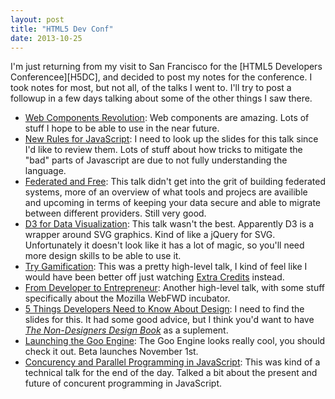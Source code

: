 ```yaml
---
layout: post
title: "HTML5 Dev Conf"
date: 2013-10-25
---
```


I'm just returning from my visit to San Francisco for the [HTML5 Developers Conferencee][H5DC], and decided to post my notes for the conference. I took notes for most, but not all, of the talks I went to. I'll try to post a followup in a few days talking about some of the other things I saw there.

* [Web Components Revolution][wcr]: Web components are amazing. Lots of stuff I hope to be able to use in the near future.
* [New Rules for JavaScript][nr4js]: I need to look up the slides for this talk since I'd like to review them. Lots of stuff about how tricks to mitigate the "bad" parts of Javascript are due to not fully understanding the language.
* [Federated and Free][faf]: This talk didn't get into the grit of building federated systems, more of an overview of what tools and projecs are availible and upcoming in terms of keeping your data secure and able to migrate between different providers. Still very good.
* [D3 for Data Visualization][d3]: This talk wasn't the best. Apparently D3 is a wrapper around SVG graphics. Kind of like a jQuery for SVG. Unfortunately it doesn't look like it has a lot of magic, so you'll need more design skills to be able to use it.
* [Try Gamification][game]: This was a pretty high-level talk, I kind of feel like I would have been better off just watching [Extra Credits][ec] instead.
* [From Developer to Entrepreneur][d2e]: Another high-level talk, with some stuff specifically about the Mozilla WebFWD incubator.
* [5 Things Developers Need to Know About Design][5things]: I need to find the slides for this. It had some good advice, but I think you'd want to have _[The Non-Designers Design Book][dbook]_ as a suplement.
* [Launching the Goo Engine][goo]: The Goo Engine looks really cool, you should check it out. Beta launches November 1st.
* [Concurency and Parallel Programming in JavaScript][concurency]: This was kind of a technical talk for the end of the day. Talked a bit about the present and future of concurent programming in JavaScript.

[wcr]: /notes/HTML5DevConf/web-components-revolution.html
[nr4js]: /notes/HTML5DevConf/new-rules-for-javascript.html
[faf]: /notes/HTML5DevConf/federated-and-free.html
[d3]: /notes/HTML5DevConf/d3-for-data-visualization.html
[game]: /notes/HTML5DevConf/try-gamification.html
[ec]: https://www.youtube.com/user/ExtraCreditz
[d2e]: /notes/HTML5DevConf/from-developer-to-entrepreneur.html
[goo]: /notes/HTML5DevConf/launching-the-goo-engine.html
[5things]: /notes/HTML5DevConf/5-things.html
[dbook]: http://www.amazon.com/Non-Designers-Design-Book-Designers-ebook/dp/B00125MJYM/ref=sr_1_1?ie=UTF8&qid=1382736022&sr=8-1&keywords=design+for+non-designers
[concurency]: /notes/HTML5DevConf/concurency-in-js.html
